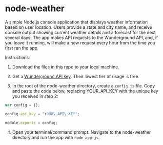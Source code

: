 # node-weather
A simple Node.js console application that displays weather information based on user location. Users provide a state and city name, and receive console output showing current weather details and a forecast for the next several days. The app makes API requests to the Wunderground API, and, if you leave it running, will make a new request every hour from the time you first ran the app.

Instructions:

1) Download the files in this repo to your local machine.

2) Get a [Wunderground API key](http://www.wunderground.com/weather/api/d/pricing.html). Their lowest tier of usage is free.

3) In the root of the node-weather directory, create a `config.js` file. Copy and paste the code below, replacing YOUR\_API\_KEY with the unique key you received in step 2:

```javascript
var config = {};

config.api_key = "YOUR\_API\_KEY";

module.exports = config;
```

4) Open your terminal/command prompt. Navigate to the node-weather directory and run the app with `node app.js`.